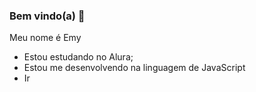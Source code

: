 ### Bem vindo(a) 🙂

Meu nome é Emy

- Estou estudando no Alura;
- Estou me desenvolvendo na linguagem de JavaScript
- Ir
